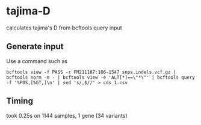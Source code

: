 # tajima-D
calculates tajima's D from bcftools query input

## Generate input
Use a command such as
```
bcftools view -f PASS -r FM211187:186-1547 snps.indels.vcf.gz | bcftools norm -m - | bcftools view -e 'ALT[*]==\"*\"' | bcftools query -f '%POS,[%GT,]\n' | sed 's/,$//' > cds_1.csv
```

## Timing
took 0.25s on 1144 samples, 1 gene (34 variants)

